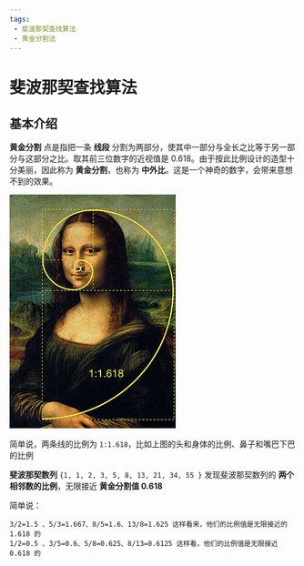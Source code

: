 ```yaml
---
tags:
 - 斐波那契查找算法
 - 黄金分割法
---
```


# 斐波那契查找算法

## 基本介绍

**黄金分割** 点是指把一条 **线段** 分割为两部分，使其中一部分与全长之比等于另一部分与这部分之比。取其前三位数字的近视值是 0.618。由于按此比例设计的造型十分美丽，因此称为 **黄金分割**，也称为 **中外比**。这是一个神奇的数字，会带来意想不到的效果。

![image-20201018220112518](./assets/image-20201018220112518.png)

简单说，两条线的比例为 `1:1.618`，比如上图的头和身体的比例、鼻子和嘴巴下巴的比例

**斐波那契数列** `{1, 1, 2, 3, 5, 8, 13, 21, 34, 55 }`  发现斐波那契数列的 **两个相邻数的比例**，无限接近 **黄金分割值 0.618**

简单说：

```
3/2=1.5 、5/3=1.667、8/5=1.6、13/8=1.625 这样看来，他们的比例值是无限接近的 1.618 的
1/2=0.5 、3/5=0.6、5/8=0.625、8/13=0.6125 这样看，他们的比例值是无限接近  0.618 的
```



